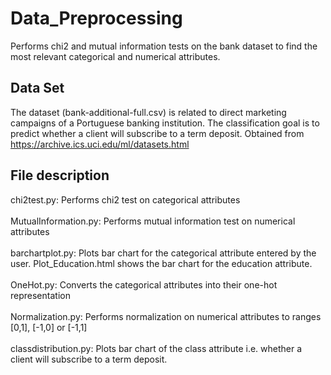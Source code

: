 # Data_Preprocessing
Performs chi2 and mutual information tests on the bank dataset to find the most relevant categorical and numerical attributes. 
## Data Set
The dataset (bank-additional-full.csv) is related to direct marketing campaigns of a Portuguese banking institution. The
classification goal is to predict whether a client will subscribe to a term deposit. Obtained from https://archive.ics.uci.edu/ml/datasets.html
## File description
chi2test.py: Performs chi2 test on categorical attributes <br /><br />
MutualInformation.py: Performs mutual information test on numerical attributes <br /><br />
barchartplot.py: Plots bar chart for the categorical attribute entered by the user. Plot_Education.html shows the bar chart for the education attribute. <br /><br />
OneHot.py: Converts the categorical attributes into their one-hot representation <br /><br />
Normalization.py: Performs normalization on numerical attributes to ranges [0,1], [-1,0] or [-1,1] <br /><br />
classdistribution.py: Plots bar chart of the class attribute i.e. whether a client will subscribe to a term deposit.
